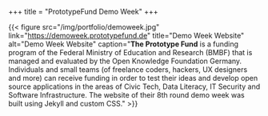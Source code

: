 +++
title = "PrototypeFund Demo Week"
+++

{{< figure src="/img/portfolio/demoweek.jpg" link="https://demoweek.prototypefund.de" title="Demo Week Website" alt="Demo Week Website" caption="**The Prototype Fund** is a funding program of the Federal Ministry of Education and Research (BMBF) that is managed and evaluated by the Open Knowledge Foundation Germany. Individuals and small teams (of freelance coders, hackers, UX designers and more) can receive funding in order to test their ideas and develop open source applications in the areas of Civic Tech, Data Literacy, IT Security and Software Infrastructure. The website of their 8th round demo week was built using Jekyll and custom CSS." >}}
